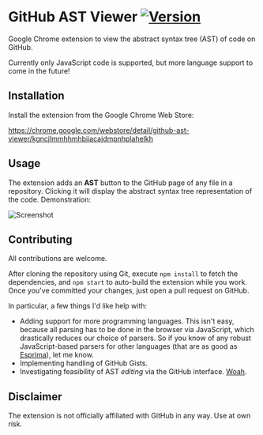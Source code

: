 # GitHub AST Viewer [![Version](https://img.shields.io/github/release/lukehorvat/github-ast-viewer.svg?style=flat-square)](https://github.com/lukehorvat/github-ast-viewer/releases)

Google Chrome extension to view the abstract syntax tree (AST) of code on GitHub.

Currently only JavaScript code is supported, but more language support to come in the future!

## Installation

Install the extension from the Google Chrome Web Store:

https://chrome.google.com/webstore/detail/github-ast-viewer/kgncjlmmhhmhbiiacajdmpnhplahelkh

## Usage

The extension adds an **AST** button to the GitHub page of any file in a repository. Clicking it will display the abstract syntax tree representation of the code. Demonstration:

![Screenshot](http://i.imgur.com/jumGRMd.gif)

## Contributing

All contributions are welcome.

After cloning the repository using Git, execute `npm install` to fetch the dependencies, and `npm start` to auto-build the extension while you work. Once you've committed your changes, just open a pull request on GitHub.

In particular, a few things I'd like help with:

- Adding support for more programming languages. This isn't easy, because all parsing has to be done in the browser via JavaScript, which drastically reduces our choice of parsers. So if you know of any robust JavaScript-based parsers for other languages (that are as good as [Esprima](https://github.com/jquery/esprima)), let me know.
- Implementing handling of GitHub Gists.
- Investigating feasibility of AST *editing* via the GitHub interface. [Woah](http://i.imgur.com/dOr884t.gif).

## Disclaimer

The extension is not officially affiliated with GitHub in any way. Use at own risk.
